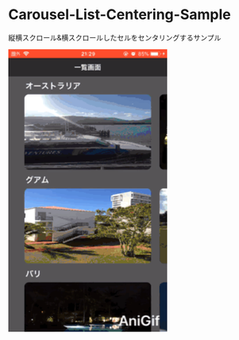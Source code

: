 # Carousel-List-Centering-Sample
縦横スクロール&amp;横スクロールしたセルをセンタリングするサンプル

<img src="https://raw.githubusercontent.com/ddd503/Image-Resource/master/carousel-list-centering.gif" width="320">
